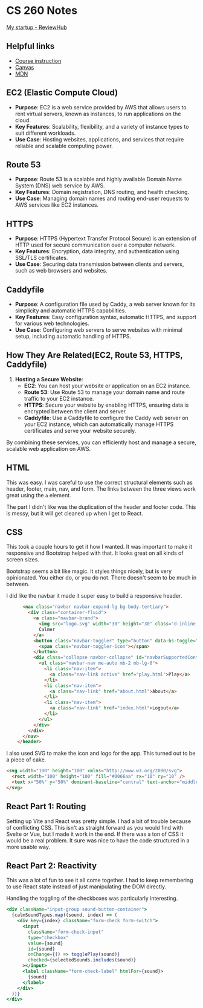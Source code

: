 # CS 260 Notes

[My startup - ReviewHub](https://rewviewhub.link)

## Helpful links

- [Course instruction](https://github.com/webprogramming260)
- [Canvas](https://byu.instructure.com)
- [MDN](https://developer.mozilla.org)

## EC2 (Elastic Compute Cloud)
- **Purpose**: EC2 is a web service provided by AWS that allows users to rent virtual servers, known as instances, to run applications on the cloud.
- **Key Features**: Scalability, flexibility, and a variety of instance types to suit different workloads.
- **Use Case**: Hosting websites, applications, and services that require reliable and scalable computing power.

## Route 53
- **Purpose**: Route 53 is a scalable and highly available Domain Name System (DNS) web service by AWS.
- **Key Features**: Domain registration, DNS routing, and health checking.
- **Use Case**: Managing domain names and routing end-user requests to AWS services like EC2 instances.

## HTTPS
- **Purpose**: HTTPS (Hypertext Transfer Protocol Secure) is an extension of HTTP used for secure communication over a computer network.
- **Key Features**: Encryption, data integrity, and authentication using SSL/TLS certificates.
- **Use Case**: Securing data transmission between clients and servers, such as web browsers and websites.

## Caddyfile
- **Purpose**: A configuration file used by Caddy, a web server known for its simplicity and automatic HTTPS capabilities.
- **Key Features**: Easy configuration syntax, automatic HTTPS, and support for various web technologies.
- **Use Case**: Configuring web servers to serve websites with minimal setup, including automatic handling of HTTPS.

## How They Are Related(EC2, Route 53, HTTPS, Caddyfile)
1. **Hosting a Secure Website**:
   - **EC2**: You can host your website or application on an EC2 instance.
   - **Route 53**: Use Route 53 to manage your domain name and route traffic to your EC2 instance.
   - **HTTPS**: Secure your website by enabling HTTPS, ensuring data is encrypted between the client and server.
   - **Caddyfile**: Use a Caddyfile to configure the Caddy web server on your EC2 instance, which can automatically manage HTTPS certificates and serve your website securely.

By combining these services, you can efficiently host and manage a secure, scalable web application on AWS.

## HTML

This was easy. I was careful to use the correct structural elements such as header, footer, main, nav, and form. The links between the three views work great using the `a` element.

The part I didn't like was the duplication of the header and footer code. This is messy, but it will get cleaned up when I get to React.

## CSS

This took a couple hours to get it how I wanted. It was important to make it responsive and Bootstrap helped with that. It looks great on all kinds of screen sizes.

Bootstrap seems a bit like magic. It styles things nicely, but is very opinionated. You either do, or you do not. There doesn't seem to be much in between.

I did like the navbar it made it super easy to build a responsive header.

```html
      <nav class="navbar navbar-expand-lg bg-body-tertiary">
        <div class="container-fluid">
          <a class="navbar-brand">
            <img src="logo.svg" width="30" height="30" class="d-inline-block align-top" alt="" />
            Calmer
          </a>
          <button class="navbar-toggler" type="button" data-bs-toggle="collapse" data-bs-target="#navbarSupportedContent">
            <span class="navbar-toggler-icon"></span>
          </button>
          <div class="collapse navbar-collapse" id="navbarSupportedContent">
            <ul class="navbar-nav me-auto mb-2 mb-lg-0">
              <li class="nav-item">
                <a class="nav-link active" href="play.html">Play</a>
              </li>
              <li class="nav-item">
                <a class="nav-link" href="about.html">About</a>
              </li>
              <li class="nav-item">
                <a class="nav-link" href="index.html">Logout</a>
              </li>
            </ul>
          </div>
        </div>
      </nav>
    </header>
```

I also used SVG to make the icon and logo for the app. This turned out to be a piece of cake.

```html
<svg width="100" height="100" xmlns="http://www.w3.org/2000/svg">
  <rect width="100" height="100" fill="#0066aa" rx="10" ry="10" />
  <text x="50%" y="50%" dominant-baseline="central" text-anchor="middle" font-size="72" font-family="Arial" fill="white">C</text>
</svg>
```

## React Part 1: Routing

Setting up Vite and React was pretty simple. I had a bit of trouble because of conflicting CSS. This isn't as straight forward as you would find with Svelte or Vue, but I made it work in the end. If there was a ton of CSS it would be a real problem. It sure was nice to have the code structured in a more usable way.

## React Part 2: Reactivity

This was a lot of fun to see it all come together. I had to keep remembering to use React state instead of just manipulating the DOM directly.

Handling the toggling of the checkboxes was particularly interesting.

```jsx
<div className="input-group sound-button-container">
  {calmSoundTypes.map((sound, index) => (
    <div key={index} className="form-check form-switch">
      <input
        className="form-check-input"
        type="checkbox"
        value={sound}
        id={sound}
        onChange={() => togglePlay(sound)}
        checked={selectedSounds.includes(sound)}
      ></input>
      <label className="form-check-label" htmlFor={sound}>
        {sound}
      </label>
    </div>
  ))}
</div>
```
